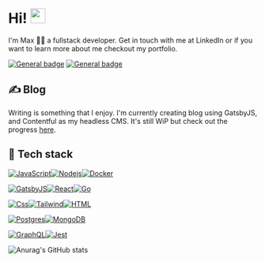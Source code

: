 # Hi! <img src="https://raw.githubusercontent.com/MartinHeinz/MartinHeinz/master/wave.gif" width="30px">

I'm Max 👨‍💻 a fullstack developer. 
Get in touch with me at LinkedIn or if you want to learn more about me checkout my portfolio.

[![General badge](https://img.shields.io/badge/LinkedIn-0077B5?style=for-the-badge&logo=linkedin&logoColor=white)](https://www.linkedin.com/in/maxanderberg/) [![General badge](https://img.shields.io/badge/portfolio-ffb86c?style=for-the-badge&logo=gmail&logoColor=white)](https://maxanderberg.se/)

<!-- [![GitHub](https://img.shields.io/badge/GitHub-181717?style=for-the-badge&logo=github&logoColor=white)]() -->


## ✍️ Blog

Writing is something that I enjoy. I'm currently creating blog using GatsbyJS, and Contentful as my headless CMS. It's still WiP but check out the progress [here](https://github.com/MaxAnderberg/my-blog).

[//]: # ([![General badge]&#40;https://img.shields.io/badge/Blog-12100E?style=for-the-badge&logo=medium&logoColor=white&#41;]&#40;&#41; )

## 🔧 Tech stack

[![JavaScript](https://img.shields.io/badge/JavaScript-F7DF1E?style=for-the-badge&logo=javascript&logoColor=black)]()[![Nodejs](https://img.shields.io/badge/Node.js-339933?style=for-the-badge&logo=node.js&logoColor=white)]()[![Docker](https://img.shields.io/badge/Docker-2496ED?style=for-the-badge&logo=Docker&logoColor=white)]()


[![GatsbyJS](https://img.shields.io/badge/GatsbyJS-663399?style=for-the-badge&logo=gatsby&logoColor=white)]()[![React](https://img.shields.io/badge/React-61DAFB?style=for-the-badge&logo=react&logoColor=black)]()[![Go](https://img.shields.io/badge/go-00ADD8?style=for-the-badge&logo=Go&logoColor=white)]()


[![Css](https://img.shields.io/badge/css-1572B6?style=for-the-badge&logo=css3&logoColor=white)]()[![Tailwind](https://img.shields.io/badge/Tailwind-06B6D4?style=for-the-badge&logo=tailwindcss&logoColor=white)]()[![HTML](https://img.shields.io/badge/html-E34F26?style=for-the-badge&logo=html5&logoColor=white)]()


[![Postgres](https://img.shields.io/badge/Postgres-4169E1?style=for-the-badge&logo=Postgresql&logoColor=white)]()[![MongoDB](https://img.shields.io/badge/MongoDB-47A248?style=for-the-badge&logo=MongoDB&logoColor=white)]()

[![GraphQL](https://img.shields.io/badge/Graphql-E10098?style=for-the-badge&logo=graphql&logoColor=white)]()[![Jest](https://img.shields.io/badge/Jest-C21325?style=for-the-badge&logo=Jest&logoColor=white)]()


![Anurag's GitHub stats](https://github-readme-stats.vercel.app/api?username=maxanderberg&show_icons=true&theme=dracula)
